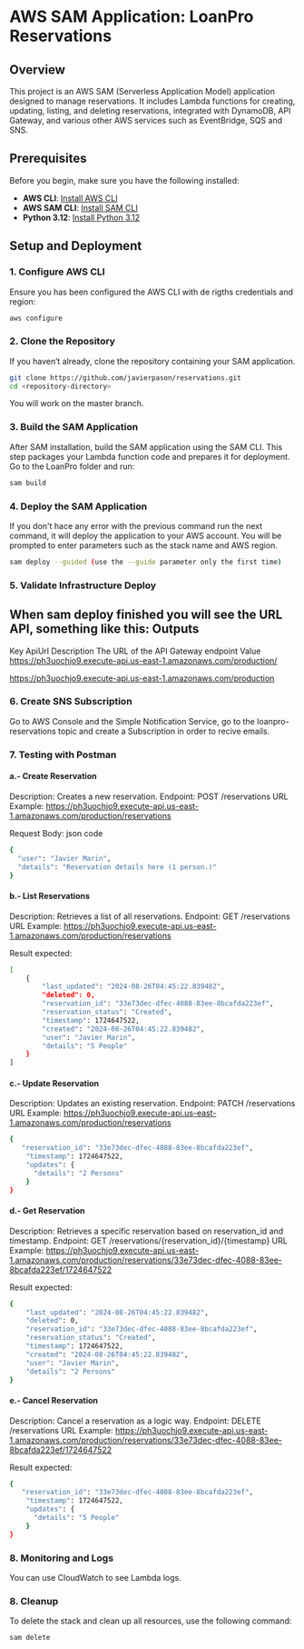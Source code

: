 # AWS SAM Application: LoanPro Reservations

## Overview

This project is an AWS SAM (Serverless Application Model) application designed to manage reservations. It includes Lambda functions for creating, updating, listing, and deleting reservations, integrated with DynamoDB, API Gateway, and various other AWS services such as EventBridge, SQS and SNS.

## Prerequisites

Before you begin, make sure you have the following installed:

- **AWS CLI**: [Install AWS CLI](https://docs.aws.amazon.com/cli/latest/userguide/install-cliv2.html)
- **AWS SAM CLI**: [Install SAM CLI](https://docs.aws.amazon.com/serverless/latest/dg/install-sam-cli.html)
- **Python 3.12**: [Install Python 3.12](https://www.python.org/downloads/release/python-3120/)

## Setup and Deployment

### 1. **Configure AWS CLI**

Ensure you has been configured the AWS CLI with de rigths credentials and region:

```bash
aws configure
```
### 2. **Clone the Repository**

If you haven’t already, clone the repository containing your SAM application.

```bash
git clone https://github.com/javierpason/reservations.git
cd <repository-directory>
```
You will work on the master branch.

### 3. **Build the SAM Application**

After SAM installation, build the SAM application using the SAM CLI. This step packages your Lambda function code and prepares it for deployment.
Go to the LoanPro folder and run:

```bash
sam build
```
### 4. **Deploy the SAM Application**
If you don't hace any error with the previous command run the next command, it will deploy the application to your AWS account. You will be prompted to enter parameters such as the stack name and AWS region.

```bash
sam deploy --guided (use the --guide parameter only the first time)
```

### 5. **Validate Infrastructure Deploy**
When sam deploy finished you will see the URL API, something like this:
Outputs
---------------------------------------------------------------------------------------------------------------------------------------------------------------------------------------
Key                 ApiUrl
Description         The URL of the API Gateway endpoint
Value               https://ph3uochjo9.execute-api.us-east-1.amazonaws.com/production/

https://ph3uochjo9.execute-api.us-east-1.amazonaws.com/production

### 6. **Create SNS Subscription**
Go to AWS Console and the Simple Notification Service, go to the loanpro-reservations topic and create a Subscription in order to recive emails.

### 7. **Testing with Postman**
#### a.- Create Reservation
Description: Creates a new reservation.
Endpoint: POST /reservations
URL Example: https://ph3uochjo9.execute-api.us-east-1.amazonaws.com/production/reservations

Request Body:
json code

```bash
{
  "user": "Javier Marin",
  "details": "Reservation details here (1 person.)"
}
```
#### b.- List Reservations
Description: Retrieves a list of all reservations.
Endpoint: GET /reservations
URL Example: https://ph3uochjo9.execute-api.us-east-1.amazonaws.com/production/reservations

Result expected:
```bash
[
    {
        "last_updated": "2024-08-26T04:45:22.839482",
        "deleted": 0,
        "reservation_id": "33e73dec-dfec-4088-83ee-8bcafda223ef",
        "reservation_status": "Created",
        "timestamp": 1724647522,
        "created": "2024-08-26T04:45:22.839482",
        "user": "Javier Marin",
        "details": "5 People"
    }
]
```

#### c.- Update Reservation
Description: Updates an existing reservation.
Endpoint: PATCH /reservations
URL Example: https://ph3uochjo9.execute-api.us-east-1.amazonaws.com/production/reservations

```bash
{
   "reservation_id": "33e73dec-dfec-4088-83ee-8bcafda223ef",
    "timestamp": 1724647522,
    "updates": {   
      "details": "2 Persons"
    }
}
```

#### d.- Get Reservation
Description: Retrieves a specific reservation based on reservation_id and timestamp.
Endpoint: GET /reservations/{reservation_id}/{timestamp}
URL Example: https://ph3uochjo9.execute-api.us-east-1.amazonaws.com/production/reservations/33e73dec-dfec-4088-83ee-8bcafda223ef/1724647522

Result expected:
```bash
{
    "last_updated": "2024-08-26T04:45:22.839482",
    "deleted": 0,
    "reservation_id": "33e73dec-dfec-4088-83ee-8bcafda223ef",
    "reservation_status": "Created",
    "timestamp": 1724647522,
    "created": "2024-08-26T04:45:22.839482",
    "user": "Javier Marin",
    "details": "2 Persons"
}
```

#### e.- Cancel Reservation
Description: Cancel a reservation as a logic way.
Endpoint: DELETE /reservations
URL Example: https://ph3uochjo9.execute-api.us-east-1.amazonaws.com/production/reservations/33e73dec-dfec-4088-83ee-8bcafda223ef/1724647522

Result expected:
```bash
{
   "reservation_id": "33e73dec-dfec-4088-83ee-8bcafda223ef",
    "timestamp": 1724647522,
    "updates": {   
      "details": "5 People"
    }
}
```

### 8. **Monitoring and Logs**
You can use CloudWatch to see Lambda logs.

### 8. **Cleanup**
To delete the stack and clean up all resources, use the following command:
```bash
sam delete
```
